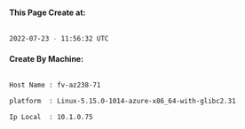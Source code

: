 
   
#### This Page Create at:

```bash

2022-07-23 - 11:56:32 UTC

```

#### Create By Machine:

```bash

Host Name : fv-az238-71

platform  : Linux-5.15.0-1014-azure-x86_64-with-glibc2.31

Ip Local  : 10.1.0.75

```

